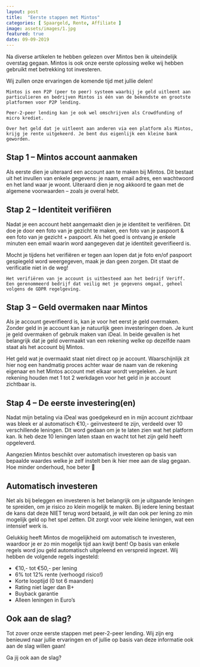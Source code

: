 ```yaml
---
layout: post
title:  "Eerste stappen met Mintos"
categories: [ Spaargeld, Rente, Affiliate ]
image: assets/images/1.jpg
featured: true
date: 09-09-2019
---
```


Na diverse artikelen te hebben gelezen over Mintos ben ik uiteindelijk overstag gegaan. Mintos is ook onze eerste oplossing welke wij hebben gebruikt met betrekking tot investeren.

Wij zullen onze ervaringen de komende tijd met jullie delen!
```
Mintos is een P2P (peer to peer) systeem waarbij je geld uitleent aan particulieren en bedrijven Mintos is één van de bekendste en grootste platformen voor P2P lending.

Peer-2-peer lending kan je ook wel omschrijven als Crowdfunding of micro krediet.

Over het geld dat je uitleent aan anderen via een platform als Mintos, krijg je rente uitgekeerd. Je bent dus eigenlijk een kleine bank geworden.
```

## Stap 1 – Mintos account aanmaken
Als eerste dien je uiteraard een account aan te maken bij Mintos. Dit bestaat uit het invullen van enkele gegevens: je naam, email adres, een wachtwoord en het land waar je woont. Uiteraard dien je nog akkoord te gaan met de algemene voorwaarden – zoals je overal hebt.

## Stap 2 – Identiteit verifiëren
Nadat je een account hebt aangemaakt dien je je identiteit te verifiëren. Dit doe je door een foto van je gezicht te maken, een foto van je paspoort & een foto van je gezicht + paspoort. Als het goed is ontvang je enkele minuten een email waarin word aangegeven dat je identiteit geverifieerd is.

Mocht je tijdens het verifiëren er tegen aan lopen dat je foto en/of paspoort gespiegeld word weergegeven, maak je dan geen zorgen. Dit staat de verificatie niet in de weg!

```
Het verifiëren van je account is uitbesteed aan het bedrijf Veriff. Een gerenommeerd bedrijf dat veilig met je gegevens omgaat, geheel volgens de GDPR regelgeving.
```

## Stap 3 – Geld overmaken naar Mintos
Als je account geverifieerd is, kan je voor het eerst je geld overmaken. Zonder geld in je account kan je natuurlijk geen investeringen doen. Je kunt je geld overmaken of gebruik maken van iDeal. In beide gevallen is het belangrijk dat je geld overmaakt van een rekening welke op dezelfde naam staat als het account bij Mintos.

Het geld wat je overmaakt staat niet direct op je account. Waarschijnlijk zit hier nog een handmatig proces achter waar de naam van de rekening eigenaar en het Mintos account met elkaar wordt vergeleken.
Je kunt rekening houden met 1 tot 2 werkdagen voor het geld in je account zichtbaar is.

## Stap 4 – De eerste investering(en)
Nadat mijn betaling via iDeal was goedgekeurd en in mijn account zichtbaar was bleek er al automatisch €10,- geïnvesteerd te zijn, verdeeld over 10 verschillende leningen. Dit word gedaan om je te laten zien wat het platform kan. Ik heb deze 10 leningen laten staan en wacht tot het zijn geld heeft opgeleverd.

Aangezien Mintos beschikt over automatisch investeren op basis van bepaalde waardes welke je zelf instelt ben ik hier mee aan de slag gegaan. Hoe minder onderhoud, hoe beter 🙂

## Automatisch investeren
Net als bij beleggen en investeren is het belangrijk om je uitgaande leningen te spreiden, om je risico zo klein mogelijk te maken. Bij iedere lening bestaat de kans dat deze NIET terug word betaald, je wilt dan ook per lening zo min mogelijk geld op het spel zetten. Dit zorgt voor vele kleine leningen, wat een intensief werk is.

Gelukkig heeft Mintos de mogelijkheid om automatisch te investeren, waardoor je er zo min mogelijk tijd aan kwijt bent! Op basis van enkele regels word jou geld automatisch uitgeleend en verspreid ingezet. Wij hebben de volgende regels ingesteld:

+ €10,- tot €50,- per lening
+ 6% tot 12% rente (verhoogd risico!)
+ Korte looptijd (0 tot 6 maanden)
+ Rating niet lager dan B+
+ Buyback garantie
+ Alleen leningen in Euro’s

## Ook aan de slag?
Tot zover onze eerste stappen met peer-2-peer lending. Wij zijn erg benieuwd naar jullie ervaringen en of jullie op basis van deze informatie ook aan de slag willen gaan!

Ga jij ook aan de slag?
